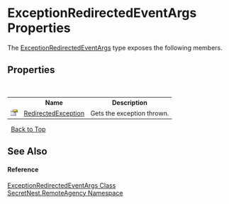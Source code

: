 # ExceptionRedirectedEventArgs Properties
 

The <a href="T_SecretNest_RemoteAgency_ExceptionRedirectedEventArgs">ExceptionRedirectedEventArgs</a> type exposes the following members.


## Properties
&nbsp;<table><tr><th></th><th>Name</th><th>Description</th></tr><tr><td>![Public property](media/pubproperty.gif "Public property")</td><td><a href="P_SecretNest_RemoteAgency_ExceptionRedirectedEventArgs_RedirectedException">RedirectedException</a></td><td>
Gets the exception thrown.</td></tr></table>&nbsp;
<a href="#exceptionredirectedeventargs-properties">Back to Top</a>

## See Also


#### Reference
<a href="T_SecretNest_RemoteAgency_ExceptionRedirectedEventArgs">ExceptionRedirectedEventArgs Class</a><br /><a href="N_SecretNest_RemoteAgency">SecretNest.RemoteAgency Namespace</a><br />